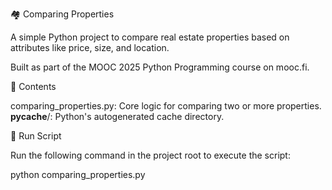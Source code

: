 🏘️ Comparing Properties

A simple Python project to compare real estate properties based on attributes like price, size, and location.

Built as part of the MOOC 2025 Python Programming course on mooc.fi.

📁 Contents

comparing_properties.py: Core logic for comparing two or more properties.
__pycache__/: Python's autogenerated cache directory.

🧪 Run Script

Run the following command in the project root to execute the script:

python comparing_properties.py
